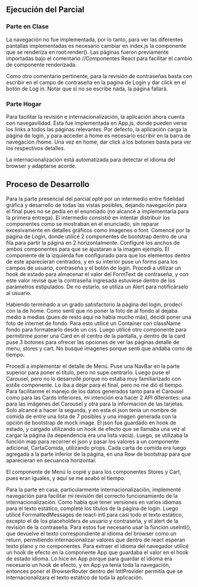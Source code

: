 ## **Ejecución del Parcial**

### **Parte en Clase**
La navegación no fue implementada, por lo tanto, para ver las diferentes pantallas implementadas es necesario cambiar en index.js la componente que se renderiza en root.render(). Las páginas fueron previamente importadas bajo el comentario //Componentes React para facilitar el cambio de componente renderizada.

Como otro comentario pertinente, para la revisión de contraseñas basta con escribir en el campo de contraseña en la pagina de Login y dar click en el botón de Log in. Notar que si no se escribe nada, la página fallará.

### **Parte Hogar**
Para facilitar la revisión e internacionalización, la aplicación ahora cuenta con navegavilidad. Esta fue implementada en App.js, donde pueden verse los links a todos las páginas relevantes. Por defecto, la aplicación carga la página de login, y para acceder a home es necesario escribir en la barra de navegación /home. Una vez en home, dar click a los botones basta para ver los respectivos detalles.

La internacionalización está automatizada para detectar el idioma del browser y adaptarse acorde.

## **Proceso de Desarrollo**
Para la parte presencial del parcial opté por un intermedio entre fidelidad gráfica y desarrollo de todas las vistas posibles, dejando navegación para el final pues no se pedía en el enunciado (no alcancé a implementarla para la primera entrega). El intermedio consistió en intentar distribuir los componentes como se mostraban en el enunciado, sin reparar excesivamente en detalles gráficos como imagenes o font. Comencé por la página de Login, donde utilicé 2 componentes de bootstrap dentro de una fila para partir la página en 2 horizontalmente. Configuré los anchos de ambos componentes para que se ajustaran a la imagen ejemplo. El componente de la izquierda fue configurado para que los elementos dentro de este aparecieran centrados, y en su interiór puse un forms para los campos de usuario, contraseña y el botón de login. Procedí a utilizar un hook de estado para almacenar el valor del FormText de contraseña, y con este valor revisé que la contraseña ingresada estuviese dentro de los parámetros estipulados. De no estarlo, se utiliza un Alert para notificárselo al usuario.

Habiendo terminado a un grado satisfactorio la página del login, prodecí con la de home. Como sentí que no poner la foto de al fondo al dejaba medio a medias (pues de resto aquí no había mucho más), decidí poner una foto de internet de fondo. Para esto utilicé un Container con className fondo para formatearlo desde un css. Luego utilicé otro componente para permitirme poner una Card en el centro de la pantalla, y dentro de la card puse 3 botones para ofrecer las opciones de ver las páginas detalle de menu, stores y cart. No busqué imagenes porque sentí que andaba corto de tiempo.

Procedí a implementar el detalle de Menú. Puse una NavBar en la parte superior para poner el título, pero no supe centrarlo. Luego puse el Carousel, pero no lo desarrollé porque no estaba muy familiarizado con est4e componente. Lo iba a dejar para el final, pero no me dió el tiempo. Para facilitarme el manejo de los datos generados tanto para el Carousel como para las Cards inferiores, mi intención era hacer 2 API diferentes: una para las imágenes del Carousel y otra para la información de las tarjetas. Solo alcancé a hacer la segunda, y en esta el json tenía un nombre de comida de entre una lista de 7 posibles y una imagen generada con la opción de bootstrap de mock image. El json fue guardado en hook de estado, y cargado utilizando un hook de efecto que se llamaba una vez al cargar la página (la dependencia era una lista vacía). Luego, se utilizaba la función map para recorrer el json y pasar los valores a un componente adicional, CartaComida, utilizando props. Cada carta de comida era luego agregada a la parte inferior de la página, en una Row de bootstrap para que aparecieran en secuancia horizontal.

El componente de Menú lo copié y para los componentes Stores y Cart, pues eran iguales, y aquí se me acabó el tiempo.

Para la parte en casa, particularmente internacionalización, implementé navegación para facilitar mi revisión del correcto funcionamiento de la internacionalización. Como había que tener versiones en varios idiomas para el texto estático, completé los titulos de la página de login. Luego utilicé ForrmattedMessages de react-intl para casi todo el texto estático, excepto el de los placeholders de usuario y contraseña, y el alert de la revisión de la contraseña. Para estos fue necesario usar la función useIntl(), que devuelve el texto correspondiente al idioma del browser como un return, permitiendo internacionalizar valores que dentro de react esperan texto plano y no componentes. Para extraer el idioma del navegador utilicé un hook de efecto en la componente App que guardaba el valor en el hook de estado idioma. Lo hice en App porque para guardar el idioma era necesario un hook de efecto, y en App ya tenía toda la navegación, entonces poner el BrowserRouter dentro del IntlProvider permitía que se internacionalizara el texto estático de toda la aplicación.
